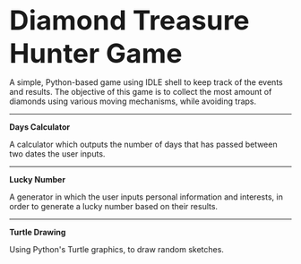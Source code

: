 <b><font size="50"> Diamond Treasure Hunter Game </font></b>

A simple, Python-based game using IDLE shell to keep track of the events and results. The objective of this game is to collect the most amount of diamonds using various moving mechanisms, while avoiding traps.
_________________________________________________________________________________________________________________________________
<b> Days Calculator </b>

A calculator which outputs the number of days that has passed between two dates the user inputs.
_________________________________________________________________________________________________________________________________
<b> Lucky Number </b>

A generator in which the user inputs personal information and interests, in order to generate a lucky number based on their results.
_________________________________________________________________________________________________________________________________
<b> Turtle Drawing </b>

Using Python's Turtle graphics, to draw random sketches.


